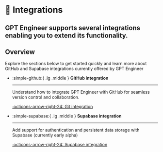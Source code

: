 # :nut_and_bolt: Integrations

GPT Engineer supports several integrations enabling you to extend its functionality.
---

## Overview
Explore the sections below to get started quickly and learn more about GitHub and Supabase integrations currently offered by GPT Engineer
<div class="grid cards" markdown>


-   :simple-github:{ .lg .middle } **GitHub integration**

    ---

    Understand how to integrate GPT Engineer with GitHub for seamless version control and collaboration.

    [:octicons-arrow-right-24: Git integration](../features/git-integration.md)


-   :simple-supabase:{ .lg .middle } **Supabase integration**

    ---

    Add support for authentication and persistent data storage with Supabase (currently early alpha)

    [:octicons-arrow-right-24: Supabase integration](supabase.md)



</div>
